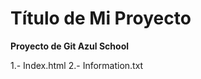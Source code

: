 # Título de Mi Proyecto
**Proyecto de Git Azul School**

[//]:# (Listas Enumeradas)
1.- Index.html
2.- Information.txt